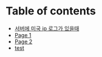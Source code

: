 # Table of contents

* [서버에 미국 ip 로그가 있을때](README.md)
* [Page 1](page-1.md)
* [Page 2](page-2.md)
* [test](test.md)
